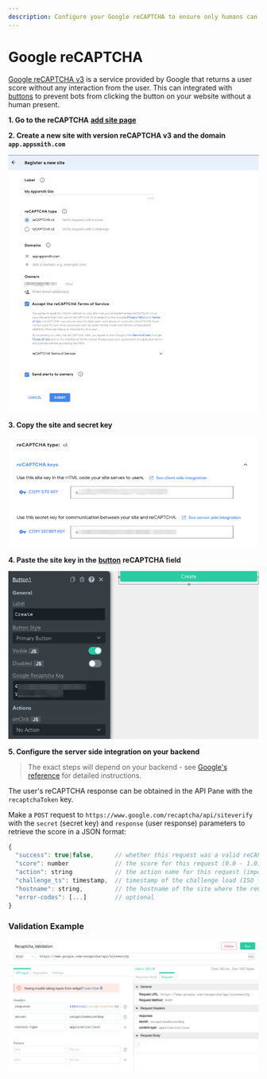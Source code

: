 ```yaml
---
description: Configure your Google reCAPTCHA to ensure only humans can submit forms and click buttons
---
```


# Google reCAPTCHA

[Google reCAPTCHA v3](https://www.google.com/recaptcha) is a service provided by Google that returns a user score without any interaction from the user. This can integrated with [buttons](../widget-reference/button.md)  to prevent bots from clicking the button on your website without a human present.

**1. Go to the reCAPTCHA** [**add site page**](https://www.google.com/recaptcha/admin/create)

**2. Create a new site with version reCAPTCHA v3 and the domain `app.appsmith.com`**

![Click to expand](../.gitbook/assets/button-recaptcha-setup.png)

**3. Copy the site and secret key**

![click to expand](../.gitbook/assets/recaptcha-keys.png)

**4. Paste the site key in the** [**button**](../widget-reference/button.md) **reCAPTCHA field**

![click to expand](../.gitbook/assets/button-recaptcha-config.png)

**5. Configure the server side integration on your backend**

> The exact steps will depend on your backend - see [Google's reference](https://developers.google.com/recaptcha/docs/verify) for detailed instructions.

The user's reCAPTCHA response can be obtained in the API Pane with the `recaptchaToken` key.

Make a `POST` request to `https://www.google.com/recaptcha/api/siteverify` with the `secret` (secret key) and `response` (user response) parameters to retrieve the score in a JSON format:

```js
{
  "success": true|false,      // whether this request was a valid reCAPTCHA token for your site
  "score": number             // the score for this request (0.0 - 1.0)
  "action": string            // the action name for this request (important to verify)
  "challenge_ts": timestamp,  // timestamp of the challenge load (ISO format yyyy-MM-dd'T'HH:mm:ssZZ)
  "hostname": string,         // the hostname of the site where the reCAPTCHA was solved
  "error-codes": [...]        // optional
}
```

### Validation Example
![click to expand](../.gitbook/assets/button-recaptcha-api.png)
